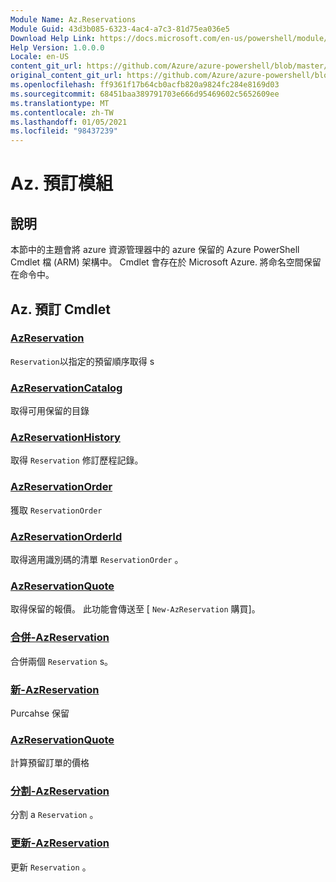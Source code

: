 ```yaml
---
Module Name: Az.Reservations
Module Guid: 43d3b085-6323-4ac4-a7c3-81d75ea036e5
Download Help Link: https://docs.microsoft.com/en-us/powershell/module/az.reservations
Help Version: 1.0.0.0
Locale: en-US
content_git_url: https://github.com/Azure/azure-powershell/blob/master/src/Reservations/Reservations/help/Az.Reservations.md
original_content_git_url: https://github.com/Azure/azure-powershell/blob/master/src/Reservations/Reservations/help/Az.Reservations.md
ms.openlocfilehash: ff9361f17b64cb0acfb820a9824fc284e8169d03
ms.sourcegitcommit: 68451baa389791703e666d95469602c5652609ee
ms.translationtype: MT
ms.contentlocale: zh-TW
ms.lasthandoff: 01/05/2021
ms.locfileid: "98437239"
---
```

# Az. 預訂模組
## 說明
本節中的主題會將 azure 資源管理器中的 azure 保留的 Azure PowerShell Cmdlet 檔 (ARM) 架構中。 Cmdlet 會存在於 Microsoft Azure. 將命名空間保留在命令中。

## Az. 預訂 Cmdlet
### [AzReservation](Get-AzReservation.md)
`Reservation`以指定的預留順序取得 s

### [AzReservationCatalog](Get-AzReservationCatalog.md)
取得可用保留的目錄

### [AzReservationHistory](Get-AzReservationHistory.md)
取得 `Reservation` 修訂歷程記錄。

### [AzReservationOrder](Get-AzReservationOrder.md)
獲取 `ReservationOrder`

### [AzReservationOrderId](Get-AzReservationOrderId.md)
取得適用識別碼的清單 `ReservationOrder` 。

### [AzReservationQuote](Get-AzReservationQuote.md)
取得保留的報價。 此功能會傳送至 [ `New-AzReservation` 購買]。

### [合併-AzReservation](Merge-AzReservation.md)
合併兩個 `Reservation` s。

### [新-AzReservation](New-AzReservation.md)
Purcahse 保留

### [AzReservationQuote](Get-AzReservationQuote.md)
計算預留訂單的價格

### [分割-AzReservation](Split-AzReservation.md)
分割 a `Reservation` 。

### [更新-AzReservation](Update-AzReservation.md)
更新 `Reservation` 。


